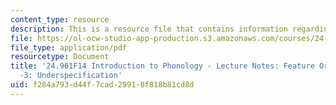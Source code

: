 ```yaml
---
content_type: resource
description: This is a resource file that contains information regarding underspecification.
file: https://ol-ocw-studio-app-production.s3.amazonaws.com/courses/24-961-introduction-to-phonology-fall-2014/f284a793d44f7cad29918f818b81cd8d_MIT24_961F14_Lecture12.pdf
file_type: application/pdf
resourcetype: Document
title: '24.961F14 Introduction to Phonology - Lecture Notes: Feature Organization
  -3: Underspecification'
uid: f284a793-d44f-7cad-2991-8f818b81cd8d
---
```

